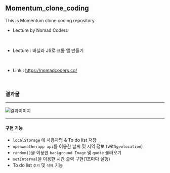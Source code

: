 ## Momentum_clone_coding

This is Momentum clone coding repository.

- Lecture by Nomad Coders 

<br />

- Lecture : 바닐라 JS로 크롬 앱 만들기

<br />

- Link : https://nomadcoders.co/

<br />

### 결과물 

----

![결과이미지](/resultImage.PNG)

-----

#### 구현 기능
- `localStorage` 에 사용자명 & To do list 저장 
- `openweatherapp api`를 이용한 날씨 및 지역 정보 (with`geolocation`)
- `random()`을 이용한 `background Image` 및 `quote` 불러오기
- `setInterval`을 이용한 시간 출력 구현(1초마다 실행)
- To do list `추가` 및 `삭제` 기능 
